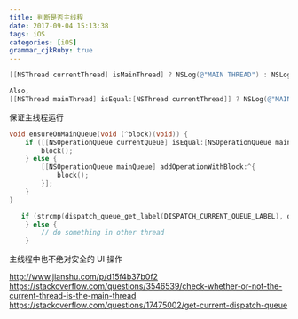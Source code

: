 ```yaml
---
title: 判断是否主线程
date: 2017-09-04 15:13:38
tags: iOS
categories: [iOS]
grammar_cjkRuby: true
---
```


```objectivec
[[NSThread currentThread] isMainThread] ? NSLog(@"MAIN THREAD") : NSLog(@"NOT MAIN THREAD");

Also,
[[NSThread mainThread] isEqual:[NSThread currentThread]] ? NSLog(@"MAIN THREAD") : NSLog(@"NOT MAIN THREAD");

```



保证主线程运行

```objectivec
void ensureOnMainQueue(void (^block)(void)) {
    if ([[NSOperationQueue currentQueue] isEqual:[NSOperationQueue mainQueue]]) {
        block();
    } else {
        [[NSOperationQueue mainQueue] addOperationWithBlock:^{
            block();
        }];
    }
}
```



```objectivec
   if (strcmp(dispatch_queue_get_label(DISPATCH_CURRENT_QUEUE_LABEL), dispatch_queue_get_label(dispatch_get_main_queue())) == 0) { // do something in main thread
    } else {
        // do something in other thread
    }

```

主线程中也不绝对安全的 UI 操作

http://www.jianshu.com/p/d15f4b37b0f2
https://stackoverflow.com/questions/3546539/check-whether-or-not-the-current-thread-is-the-main-thread
https://stackoverflow.com/questions/17475002/get-current-dispatch-queue